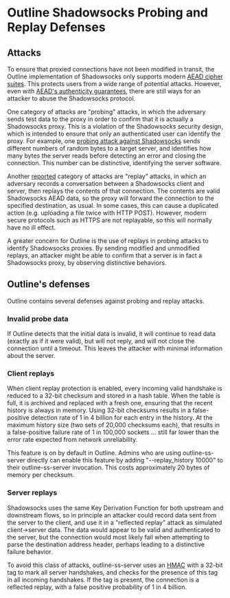 # Outline Shadowsocks Probing and Replay Defenses

## Attacks

To ensure that proxied connections have not been modified in transit, the Outline implementation of Shadowsocks only supports modern [AEAD cipher suites](https://shadowsocks.org/en/spec/AEAD-Ciphers.html).  This protects users from a wide range of potential attacks.  However, even with [AEAD's authenticity guarantees](https://en.wikipedia.org/wiki/Authenticated_encryption), there are still ways for an attacker to abuse the Shadowsocks protocol.

One category of attacks are "probing" attacks, in which the adversary sends test data to the proxy in order to confirm that it is actually a Shadowsocks proxy.  This is a violation of the Shadowsocks security design, which is intended to ensure that only an authenticated user can identify the proxy.  For example, one [probing attack against Shadowsocks](https://scholar.google.com/scholar?cluster=8542824533765048218) sends different numbers of random bytes to a target server, and identifies how many bytes the server reads before detecting an error and closing the connection.  This number can be distinctive, identifying the server software.

Another [reported](https://gfw.report/blog/gfw_shadowsocks/) category of attacks are "replay" attacks, in which an adversary records a conversation between a Shadowsocks client and server, then replays the contents of that connection.  The contents are valid Shadowsocks AEAD data, so the proxy will forward the connection to the specified destination, as usual.  In some cases, this can cause a duplicated action (e.g. uploading a file twice with HTTP POST).  However, modern secure protocols such as HTTPS are not replayable, so this will normally have no ill effect.

A greater concern for Outline is the use of replays in probing attacks to identify Shadowsocks proxies.  By sending modified and unmodified replays, an attacker might be able to confirm that a server is in fact a Shadowsocks proxy, by observing distinctive behaviors.

## Outline's defenses

Outline contains several defenses against probing and replay attacks.

### Invalid probe data

If Outline detects that the initial data is invalid, it will continue to read data (exactly as if it were valid), but will not reply, and will not close the connection until a timeout.  This leaves the attacker with minimal information about the server.

### Client replays

When client replay protection is enabled, every incoming valid handshake is reduced to a 32-bit checksum and stored in a hash table.  When the table is full, it is archived and replaced with a fresh one, ensuring that the recent history is always in memory.  Using 32-bit checksums results in a false-positive detection rate of 1 in 4 billion for each entry in the history.  At the maximum history size (two sets of 20,000 checksums each), that results in a false-positive failure rate of 1 in 100,000 sockets ... still far lower than the error rate expected from network unreliability.

This feature is on by default in Outline.  Admins who are using outline-ss-server directly can enable this feature by adding "--replay_history 10000" to their outline-ss-server invocation.  This costs approximately 20 bytes of memory per checksum.

### Server replays

Shadowsocks uses the same Key Derivation Function for both upstream and downstream flows, so in principle an attacker could record data sent from the server to the client, and use it in a "reflected replay" attack as simulated client->server data.  The data would appear to be valid and authenticated to the server, but the connection would most likely fail when attempting to parse the destination address header, perhaps leading to a distinctive failure behavior.

To avoid this class of attacks, outline-ss-server uses an [HMAC](https://en.wikipedia.org/wiki/HMAC) with a 32-bit tag to mark all server handshakes, and checks for the presence of this tag in all incoming handshakes.  If the tag is present, the connection is a reflected replay, with a false positive probability of 1 in 4 billion.
